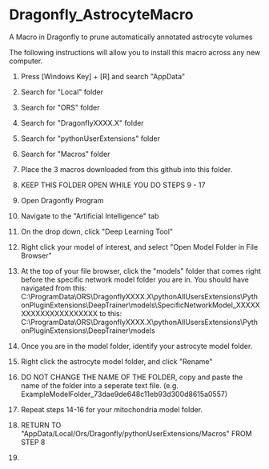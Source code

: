# Dragonfly_AstrocyteMacro
A Macro in Dragonfly to prune automatically annotated astrocyte volumes


The following instructions will allow you to install this macro across any new computer.

1. Press [Windows Key] + [R] and search "AppData"
2. Search for "Local" folder
3. Search for "ORS" folder
4. Search for "DragonflyXXXX.X" folder
5. Search for "pythonUserExtensions" folder
6. Search for "Macros" folder
7. Place the 3 macros downloaded from this github into this folder.
8. KEEP THIS FOLDER OPEN WHILE YOU DO STEPS 9 - 17

9. Open Dragonfly Program
10. Navigate to the "Artificial Intelligence" tab
11. On the drop down, click "Deep Learning Tool"
12. Right click your model of interest, and select "Open Model Folder in File Browser"
13. At the top of your file browser, click the "models" folder that comes right before the specific network model folder you are in. 
You should have navigated from this:
C:\ProgramData\ORS\DragonflyXXXX.X\pythonAllUsersExtensions\PythonPluginExtensions\DeepTrainer\models\SpecificNetworkModel_XXXXXXXXXXXXXXXXXXXXX
to this:
C:\ProgramData\ORS\DragonflyXXXX.X\pythonAllUsersExtensions\PythonPluginExtensions\DeepTrainer\models

14. Once you are in the model folder, identify your astrocyte model folder.
15. Right click the astrocyte model folder, and click "Rename"
16. DO NOT CHANGE THE NAME OF THE FOLDER, copy and paste the name of the folder into a seperate text file. (e.g. ExampleModelFolder_73dae9de648c11eb93d300d8615a0557)
17. Repeat steps 14-16 for your mitochondria model folder.

18. RETURN TO "AppData/Local/Ors/Dragonfly/pythonUserExtensions/Macros" FROM STEP 8
19. 
